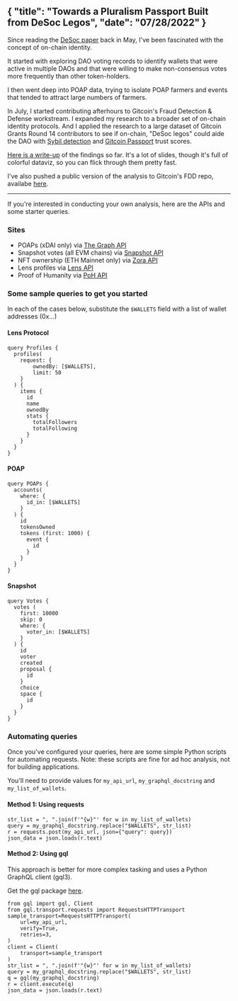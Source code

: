 {
  "title": "Towards a Pluralism Passport Built from DeSoc Legos",
  "date": "07/28/2022"
}
---

Since reading the [DeSoc paper](https://papers.ssrn.com/sol3/papers.cfm?abstract_id=4105763) back in May, I've been fascinated with the concept of on-chain identity. 

It started with exploring DAO voting records to identify wallets that were active in multiple DAOs and that were willing to make non-consensus votes more frequently than other token-holders.

I then went deep into POAP data, trying to isolate POAP farmers and events that tended to attract large numbers of farmers.

In July, I started contributing afterhours to Gitcoin's Fraud Detection & Defense workstream. I expanded my research to a broader set of on-chain identity protocols. And I applied the research to a large dataset of Gitcoin Grants Round 14 contributors to see if on-chain, "DeSoc legos" could aide the DAO with [Sybil detection](https://gov.gitcoin.co/t/characterizing-the-sybil-resistance-problem/11235) and [Gitcoin Passport](https://passport.gitcoin.co/) trust scores.

[Here is a write-up](public/images/Towards_a_Pluralism_Passport_Built_from_DeSoc_Legos.pdf) of the findings so far. It's a lot of slides, though it's full of colorful dataviz, so you can flick through them pretty fast.

I've also pushed a public version of the analysis to Gitcoin's FDD repo, availabe [here](https://github.com/Fraud-Detection-and-Defense/gr14-onchain-trustscore-analysis).

---

If you're interested in conducting your own analysis, here are the APIs and some starter queries.

### Sites

- POAPs (xDAI only) via [The Graph API](https://api.thegraph.com/subgraphs/name/poap-xyz/poap-xdai)
- Snapshot votes (all EVM chains) via [Snapshot API](https://hub.snapshot.org/graphql/)
- NFT ownership (ETH Mainnet only) via [Zora API](https://api.zora.co/graphql)
- Lens profiles via [Lens API](https://api.lens.dev/)
- Proof of Humanity via [PoH API](https://api.poh.dev)

### Some sample queries to get you started

In each of the cases below, substitute the `$WALLETS` field with a list of wallet addresses (0x...)

#### Lens Protocol

```
query Profiles {
  profiles(
    request: { 
        ownedBy: [$WALLETS], 
        limit: 50 
    }
  ) {
    items {
      id
      name
      ownedBy
      stats {
        totalFollowers
        totalFollowing
      }
    }
  }
}
```

####  POAP

```
query POAPs {
  accounts(
    where: {
      id_in: [$WALLETS]
    }
  ) {
    id
    tokensOwned
    tokens (first: 1000) {
      event {
        id
      }
    }
  }
}
```

#### Snapshot

```
query Votes {
  votes (
    first: 10000
    skip: 0
    where: {
      voter_in: [$WALLETS]
    }
  ) {
    id
    voter
    created
    proposal {
      id
    }
    choice
    space {
      id
    }
  }
}
```

### Automating queries

Once you've configured your queries, here are some simple Python scripts for automating requests. 
Note: these scripts are fine for ad hoc analysis, not for building applications.

You'll need to provide values for `my_api_url`, `my_graphql_docstring` and `my_list_of_wallets`.

#### Method 1: Using requests

```
str_list = ", ".join(f'"{w}"' for w in my_list_of_wallets)
query = my_graphql_docstring.replace("$WALLETS", str_list)
r = requests.post(my_api_url, json={"query": query})
json_data = json.loads(r.text)
```

#### Method 2: Using gql

This approach is better for more complex tasking and uses a Python GraphQL client (gql3).

Get the gql package [here](https://gql.readthedocs.io/en/stable/).


```
from gql import gql, Client
from gql.transport.requests import RequestsHTTPTransport
sample_transport=RequestsHTTPTransport(
    url=my_api_url,
    verify=True,
    retries=3,
)
client = Client(
    transport=sample_transport
)
str_list = ", ".join(f'"{w}"' for w in my_list_of_wallets)
query = my_graphql_docstring.replace("$WALLETS", str_list)
q = gql(my_graphql_docstring)
r = client.execute(q)
json_data = json.loads(r.text)
```